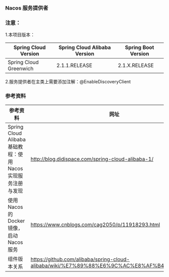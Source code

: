 ### Nacos 服务提供者

### 注意：
1.本项目版本：

Spring Cloud Version| Spring Cloud Alibaba Version | Spring Boot Version
--- | --- | ---
Spring Cloud Greenwich | 2.1.1.RELEASE | 2.1.X.RELEASE

2.服务提供者在主类上需要添加注解：@EnableDiscoveryClient

### 参考资料

参考资料 | 网址
--- | ---
Spring Cloud Alibaba基础教程：使用Nacos实现服务注册与发现 | http://blog.didispace.com/spring-cloud-alibaba-1/
使用 Nacos 的 Docker 镜像，启动 Nacos 服务 | https://www.cnblogs.com/cag2050/p/11918293.html
组件版本关系 | https://github.com/alibaba/spring-cloud-alibaba/wiki/%E7%89%88%E6%9C%AC%E8%AF%B4%E6%98%8E